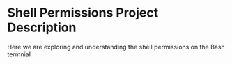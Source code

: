 # Shell Permissions Project Description

Here we are exploring and understanding the shell permissions on the Bash termnial
